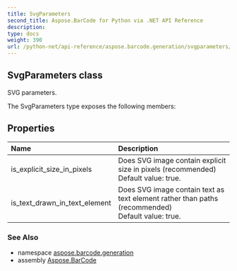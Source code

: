 ```yaml
---
title: SvgParameters
second_title: Aspose.BarCode for Python via .NET API Reference
description: 
type: docs
weight: 390
url: /python-net/api-reference/aspose.barcode.generation/svgparameters/
---
```


## SvgParameters class

SVG parameters.

The SvgParameters type exposes the following members:
## Properties
| Name | Description |
| :- | :- |
|is_explicit_size_in_pixels|Does SVG image contain explicit size in pixels (recommended)<br/>            Default value: true.|
|is_text_drawn_in_text_element|Does SVG image contain text as text element rather than paths (recommended)<br/>            Default value: true.|

### See Also

* namespace [aspose.barcode.generation](/barcode/python-net/api-reference/aspose.barcode.generation/)
* assembly [Aspose.BarCode](/barcode/python-net/api-reference/)

